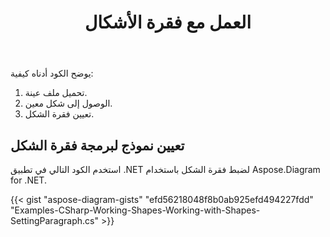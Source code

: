 ﻿---
title: العمل مع فقرة الأشكال
type: docs
weight: 40
url: /ar/net/working-with-shapes-paragraph/
---
يوضح الكود أدناه كيفية:

1. تحميل ملف عينة.
1. الوصول إلى شكل معين.
1. تعيين فقرة الشكل.
## **تعيين نموذج لبرمجة فقرة الشكل**
استخدم الكود التالي في تطبيق .NET لضبط فقرة الشكل باستخدام Aspose.Diagram for .NET.

{{< gist "aspose-diagram-gists" "efd56218048f8b0ab925efd494227fdd" "Examples-CSharp-Working-Shapes-Working-with-Shapes-SettingParagraph.cs" >}}
